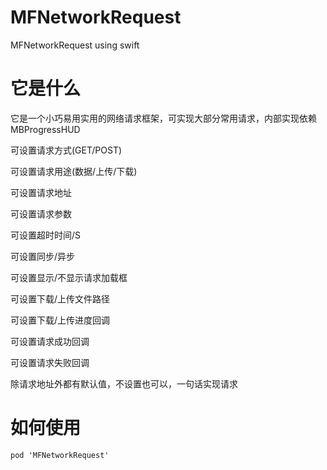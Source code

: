 # MFNetworkRequest
MFNetworkRequest using swift

# 它是什么
它是一个小巧易用实用的网络请求框架，可实现大部分常用请求，内部实现依赖MBProgressHUD

可设置请求方式(GET/POST)

可设置请求用途(数据/上传/下载)

可设置请求地址

可设置请求参数

可设置超时时间/S

可设置同步/异步

可设置显示/不显示请求加载框

可设置下载/上传文件路径

可设置下载/上传进度回调

可设置请求成功回调

可设置请求失败回调

除请求地址外都有默认值，不设置也可以，一句话实现请求

# 如何使用
```
pod 'MFNetworkRequest'
```
